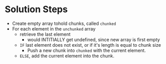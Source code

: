 # Solution Steps

* Create empty array tohold chunks, called `chunked`
* For each element in the `unchunked` array
  * retrieve the last element
    * would INTITIALLY get undefined, since new array is first empty
  * `IF` last element does not exist, or if it's length is equal to chunk size
    * Push a new chunk into `chunked` with the current element.
  * `ELSE`, add the current element into the chunk.
